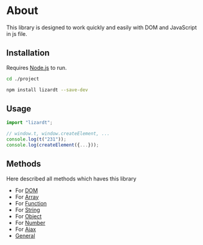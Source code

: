 #  About
This library is designed to work quickly and easily with DOM and JavaScript in js file.

##  Installation
Requires [Node.js](https://nodejs.org/) to run.

```sh
cd ./project

npm install lizardt --save-dev
```

## Usage
```Javascript
import "lizardt";

// window.t, window.createElement, ...
console.log(t("231"));
console.log(createElement({...}));
```

##  Methods
Here described all methods which haves this library

- For [DOM](https://github.com/AlexeyYakovlev1/lizardt/tree/master/presentation/dom.md)
- For [Array](https://github.com/AlexeyYakovlev1/lizardt/tree/master/presentation/array.md)
- For [Function](https://github.com/AlexeyYakovlev1/lizardt/tree/master/presentation/func.md)
- For [String](https://github.com/AlexeyYakovlev1/lizardt/tree/master/presentation/string.md)
- For [Object](https://github.com/AlexeyYakovlev1/lizardt/tree/master/presentation/object.md)
- For [Number](https://github.com/AlexeyYakovlev1/lizardt/tree/master/presentation/number.md)
- For [Ajax](https://github.com/AlexeyYakovlev1/lizardt/tree/master/presentation/ajax.md)
- [General](https://github.com/AlexeyYakovlev1/lizardt/tree/master/presentation/general.md)